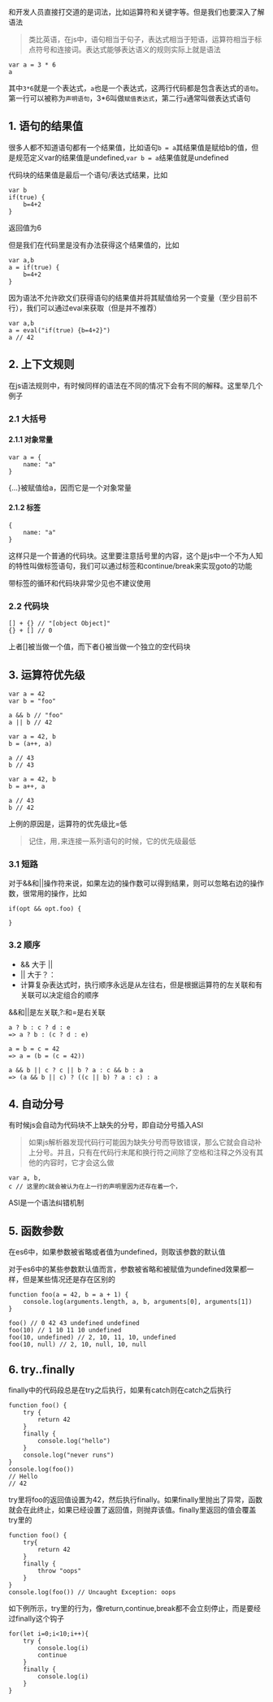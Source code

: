 和开发人员直接打交道的是词法，比如运算符和关键字等。但是我们也要深入了解语法

> 类比英语，在js中，语句相当于句子，表达式相当于短语，运算符相当于标点符号和连接词。表达式能够表达语义的规则实际上就是语法

```
var a = 3 * 6 
a
```

其中`3*6`就是一个表达式，`a`也是一个表达式，这两行代码都是包含表达式的`语句`。第一行可以被称为`声明语句`，3*6叫做`赋值表达式`，第二行`a`通常叫做表达式语句

## 1. 语句的结果值

很多人都不知道语句都有一个结果值，比如语句`b = a`其结果值是赋给b的值，但是规范定义var的结果值是undefined,`var b = a`结果值就是undefined

代码块的结果值是最后一个语句/表达式结果，比如

```
var b
if(true) {
    b=4+2
}
```

返回值为6

但是我们在代码里是没有办法获得这个结果值的，比如

```
var a,b
a = if(true) {
    b=4+2
}
```

因为语法不允许欧文们获得语句的结果值并将其赋值给另一个变量（至少目前不行），我们可以通过eval来获取（但是并不推荐）


```
var a,b
a = eval("if(true) {b=4+2}")
a // 42
```

## 2. 上下文规则

在js语法规则中，有时候同样的语法在不同的情况下会有不同的解释。这里举几个例子

### 2.1 大括号

#### 2.1.1 对象常量

```
var a = {
    name: "a"
}
```
{...}被赋值给a，因而它是一个对象常量

#### 2.1.2 标签

```
{
    name: "a"
}
```
这样只是一个普通的代码块。这里要注意括号里的内容，这个是js中一个不为人知的特性叫做标签语句，我们可以通过标签和continue/break来实现goto的功能

带标签的循环和代码块非常少见也不建议使用

### 2.2 代码块

```
[] + {} // "[object Object]"
{} + [] // 0
```

上者[]被当做一个值，而下者{}被当做一个独立的空代码块

## 3. 运算符优先级

```
var a = 42
var b = "foo"

a && b // "foo"
a || b // 42
```

```
var a = 42, b
b = (a++, a)

a // 43
b // 43

var a = 42, b
b = a++, a

a // 43
b // 42
```

上例的原因是，运算符的优先级比=低

> 记住，用`,`来连接一系列语句的时候，它的优先级最低

### 3.1 短路

对于&&和||操作符来说，如果左边的操作数可以得到结果，则可以忽略右边的操作数，很常用的操作，比如

```
if(opt && opt.foo) {
    
}
```

### 3.2 顺序

* && 大于 ||
* || 大于？：
* 计算复杂表达式时，执行顺序永远是从左往右，但是根据运算符的左关联和有关联可以决定组合的顺序

&&和||是左关联,?:和=是右关联

```
a ? b : c ? d : e
=> a ? b : (c ? d : e)

a = b = c = 42
=> a = (b = (c = 42))

a && b || c ? c || b ? a : c && b : a
=> (a && b || c) ? ((c || b) ? a : c) : a
```

## 4. 自动分号

有时候js会自动为代码块不上缺失的分号，即自动分号插入ASI

> 如果js解析器发现代码行可能因为缺失分号而导致错误，那么它就会自动补上分号。并且，只有在代码行末尾和换行符之间除了空格和注释之外没有其他的内容时，它才会这么做

```
var a, b,
c // 这里的c就会被认为在上一行的声明里因为还存在着一个，
```

ASI是一个语法纠错机制

## 5. 函数参数

在es6中，如果参数被省略或者值为undefined，则取该参数的默认值

对于es6中的某些参数默认值而言，参数被省略和被赋值为undefined效果都一样，但是某些情况还是存在区别的

```
function foo(a = 42, b = a + 1) {
    console.log(arguments.length, a, b, arguments[0], arguments[1])
}

foo() // 0 42 43 undefined undefined
foo(10) // 1 10 11 10 undefined
foo(10, undefined) // 2, 10, 11, 10, undefined
foo(10, null) // 2, 10, null, 10, null
```

## 6. try..finally

finally中的代码段总是在try之后执行，如果有catch则在catch之后执行

```
function foo() {
    try {
        return 42
    }
    finally {
        console.log("hello")
    }
    console.log("never runs")
}
console.log(foo())
// Hello
// 42
```

try里将foo的返回值设置为42，然后执行finally。如果finally里抛出了异常，函数就会在此终止，如果已经设置了返回值，则抛弃该值。finally里返回的值会覆盖try里的

```
function foo() {
    try{
        return 42
    }
    finally {
        throw "oops"
    }
}
console.log(foo()) // Uncaught Exception: oops
```

如下例所示，try里的行为，像return,continue,break都不会立刻停止，而是要经过finally这个钩子

```
for(let i=0;i<10;i++){
    try {
        console.log(i)
        continue
    }
    finally {
        console.log(i)
    }
}
```